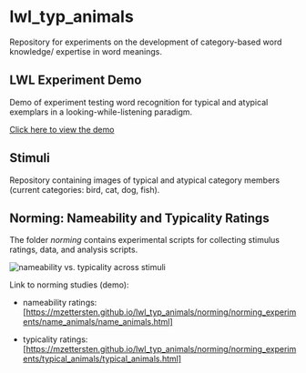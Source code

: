 # lwl_typ_animals
Repository for experiments on the development of category-based word knowledge/ expertise in word meanings.

## LWL Experiment Demo

Demo of experiment testing word recognition for typical and atypical exemplars in a looking-while-listening paradigm.

[Click here to view the demo](https://mzettersten.github.io/lwl_typ_animals/lwl_experiment_demo/index.html)

## Stimuli

Repository containing images of typical and atypical category members (current categories: bird, cat, dog, fish).

## Norming: Nameability and Typicality Ratings

The folder *norming* contains experimental scripts for collecting stimulus ratings, data, and analysis scripts.

![nameability vs. typicality across stimuli](https://github.com/mzettersten/lwl_typ_animals/blob/master/norming/analysis/figures/naming_vs_typicality.jpg)

Link to norming studies (demo):

- nameability ratings:[https://mzettersten.github.io/lwl_typ_animals/norming/norming_experiments/name_animals/name_animals.html]

- typicality ratings: [https://mzettersten.github.io/lwl_typ_animals/norming/norming_experiments/typical_animals/typical_animals.html]
